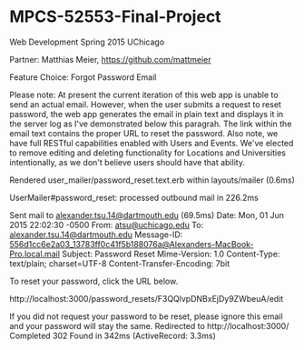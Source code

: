 # MPCS-52553-Final-Project

Web Development 
Spring 2015
UChicago

Partner: Matthias Meier, https://github.com/mattmeier

Feature Choice: Forgot Password Email 

Please note: 
At present the current iteration of this web app is unable to send an actual email. However, when the user submits a request to reset password, the web app generates the email in plain text and displays it in the server log as I've demonstrated below this paragrah. The link within the email text contains the proper URL to reset the password. Also note, we have full RESTful capabilities enabled with Users and Events. We've elected to remove editing and deleting functionality for Locations and Universities intentionally, as we don't believe users should have that ability. 

Rendered user_mailer/password_reset.text.erb within layouts/mailer (0.6ms)

UserMailer#password_reset: processed outbound mail in 226.2ms

Sent mail to alexander.tsu.14@dartmouth.edu (69.5ms)
Date: Mon, 01 Jun 2015 22:02:30 -0500
From: atsu@uchicago.edu
To: alexander.tsu.14@dartmouth.edu
Message-ID: <556d1cc6e2a03_13783ff0c41f5b188076a@Alexanders-MacBook-Pro.local.mail>
Subject: Password Reset
Mime-Version: 1.0
Content-Type: text/plain;
 charset=UTF-8
Content-Transfer-Encoding: 7bit

To reset your password, click the URL below.

http://localhost:3000/password_resets/F3QQlvpDNBxEjDy9ZWbeuA/edit

If you did not request your password to be reset, please ignore this email and your password will stay the same.
Redirected to http://localhost:3000/
Completed 302 Found in 342ms (ActiveRecord: 3.3ms)
